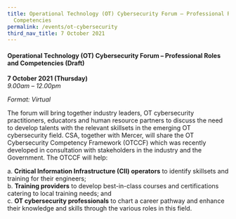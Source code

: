 ```yaml
---
title: Operational Technology (OT) Cybersecurity Forum – Professional Roles and
  Competencies
permalink: /events/ot-cybersecurity
third_nav_title: 7 October 2021
---
```


#### **Operational Technology (OT) Cybersecurity Forum – Professional Roles and Competencies (Draft)**

**7 October 2021 (Thursday)**  
*9.00am – 12.00pm*

*Format: Virtual*

The forum will bring together industry leaders, OT cybersecurity practitioners, educators and human resource partners to discuss the need to develop talents with the relevant skillsets in the emerging OT cybersecurity field.  CSA, together with Mercer, will share the OT Cybersecurity Competency Framework (OTCCF) which was recently developed in consultation with stakeholders in the industry and the Government.  The OTCCF will help:

a.	**Critical Information Infrastructure (CII) operators** to identify skillsets and training for their engineers;  
b.	**Training providers** to develop best-in-class courses and certifications catering to local training needs; and  
c.	**OT cybersecurity professionals** to chart a career pathway and enhance their knowledge and skills through the various roles in this field.
